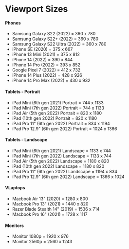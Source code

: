 # Viewport Sizes

#### Phones

-   Samsung Galaxy S22 (2022) = 360 x 780
-   Samsung Galaxy S22+ (2022) = 360 x 780
-   Samsung Galaxy S22 Ultra (2022) = 360 x 780
-   iPhone SE (2020) = 375 x 667
-   iPhone 13 Mini (2021) = 375 x 812
-   iPhone 14 (2022) = 390 x 844
-   iPhone 14 Pro (2022) = 393 x 852
-   Google Pixel 7 (2022) = 412 x 732
-   iPhone 14 Plus (2022) = 428 x 926
-   iPhone 14 Pro Max (2022) = 430 x 932

#### Tablets - Portrait

-   iPad Mini (6th gen 2021) Portrait = 744 x 1133
-   iPad Mini (7th gen 2022) Portrait = 744 x 1133
-   iPad Air (5th gen 2022) Portrait = 820 x 1180
-   iPad (10th gen 2022) Portrait = 820 x 1180
-   iPad Pro 11" (6th gen 2022) Portrait = 834 x 1194
-   iPad Pro 12.9" (6th gen 2022) Portrait = 1024 x 1366

#### Tablets - Landscape

-   iPad Mini (6th gen 2021) Landscape = 1133 x 744
-   iPad Mini (7th gen 2022) Landscape = 1133 x 744
-   iPad Air (5th gen 2022) Landscape = 1180 x 820
-   iPad (10th gen 2022) Landscape = 1180 x 820
-   iPad Pro 11" (6th gen 2022) Landscape = 1194 x 834
-   iPad Pro 12.9" (6th gen 2022) Landscape = 1366 x 1024

#### VLaptops

-   Macbook Air 13" (2020) = 1280 x 800
-   Macbook Pro 13" (2021) = 1440 x 820
-   Razer Blade Stealth 14" (2019) = 1536 x 714
-   Macbook Pro 16" (2021) = 1728 x 1117

#### Monitors

-   Monitor 1080p = 1920 x 976
-   Monitor 2560p = 2560 x 1243
